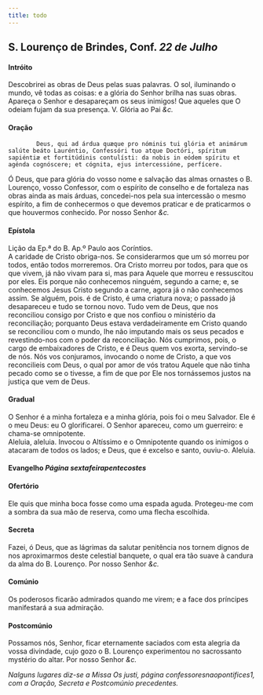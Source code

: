 ```yaml
---
title: todo
---
```

<h2 class="text-center">S. Lourenço de Brindes, Conf. <em>22 de Julho</em></h2>

<h4 class="text-center">Intróito</h4>
<div class="container-fluid">
<div class="row">
<div class="dropcap text-justify">
</div>
<div class="text-justify">
	Descobrirei as obras de Deus pelas suas palavras. O sol, iluminando o mundo, vê todas as coisas: e a glória do Senhor brilha nas suas obras. Apareça o Senhor e desapareçam os seus inimigos! Que aqueles que O odeiam fujam da sua presença.
	<em></em>
	V. Glória ao Pai <em>&c.</em>
</div>
</div>
</div>

<h4 class="text-center">Oração</h4>
<div class="container-fluid">
	<div class="row">
		<div class="dropcap text-justify">
			
			Deus, qui ad árdua quæque pro nóminis tui glória et animárum salúte beáto Lauréntio, Confessóri tuo atque Doctóri, spíritum sapiéntiæ et fortitúdinis contulísti: da nobis in eódem spíritu et agénda cognóscere; et cógnita, ejus intercessióne, perfícere. 
</div>
<div class="dropcap text-justify">
Ó Deus, que para glória do vosso nome e salvação das almas ornastes o B. Lourenço, vosso Confessor, com o espírito de conselho e de fortaleza nas obras ainda as mais árduas, concedei-nos pela sua intercessão o mesmo espírito, a fim de conhecermos o que devemos praticar e de praticarmos o que houvermos conhecido. Por nosso Senhor <em>&c.</em>
</div>
</div>
</div>

<h4 class="text-center">Epístola</h4>
<div class="container-fluid">
<div class="row">
<div class="text-justify">

</div>
<div class="text-justify">
Lição da Ep.ª do B. Ap.º Paulo aos Coríntios.
</div>
<div class="dropcap text-justify">

</div>
<div class="dropcap text-justify">
A caridade de Cristo obriga-nos. Se considerarmos que um só morreu por todos, então todos morreremos. Ora Cristo morreu por todos, para que os que vivem, já não vivam para si, mas para Aquele que morreu e ressuscitou por eles. Eis porque não conhecemos ninguém, segundo a carne; e, se conhecemos Jesus Cristo segundo a carne, agora já o não conhecemos assim. Se alguém, pois. é de Cristo, é uma criatura nova; o passado já desapareceu e tudo se tornou novo. Tudo vem de Deus, que nos reconciliou consigo por Cristo e que nos confiou o ministério da reconciliação; porquanto Deus estava verdadeiramente em Cristo quando se reconciliou com o mundo, lhe não imputando mais os seus pecados e revestindo-nos com o poder da reconciliação. Nós cumprimos, pois, o cargo de embaixadores de Cristo, e é Deus quem vos exorta, servindo-se de nós. Nós vos conjuramos, invocando o nome de Cristo, a que vos reconcilieis com Deus, o qual por amor de vós tratou Aquele que não tinha pecado como se o tivesse, a fim de que por Ele nos tornássemos justos na justiça que vem de Deus.
</div>
</div>
</div>

<h4 class="text-center">Gradual</h4>
<div class="container-fluid">
<div class="row">
<div class="dropcap text-justify">

</div>
<div class="dropcap text-justify">
O Senhor é a minha fortaleza e a minha glória, pois foi o meu Salvador. Ele é o meu Deus: eu O glorificarei. O Senhor apareceu, como um guerreiro: e chama-se omnipotente.
</div>
<div class="text-justify">

</div>
<div class="text-justify">
Aleluia, aleluia. Invocou o Altíssimo e o Omnipotente quando os inimigos o atacaram de todos os lados; e Deus, que é excelso e santo, ouviu-o. Aleluia.
</div>
</div>
</div>

<h4 class="text-center">Evangelho <em>Página sextafeirapentecostes</em></h4>

<h4 class="text-center">Ofertório</h4>
<div class="container-fluid">
<div class="row">
<div class="dropcap text-justify">

</div>
<div class="dropcap text-justify">
Ele quis que minha boca fosse como uma espada aguda. Protegeu-me com a sombra da sua mão de reserva, como uma flecha escolhida.
</div>
</div>
</div>

<h4 class="text-center">Secreta</h4>
<div class="container-fluid">
<div class="row">
<div class="dropcap text-justify">

</div>
<div class="dropcap text-justify">
Fazei, ó Deus, que as lágrimas da salutar penitência nos tornem dignos de nos aproximarmos deste celestial banquete, o qual era tão suave à candura da alma do B. Lourenço. Por nosso Senhor <em>&c.</em>
</div>
</div>
</div>

<h4 class="text-center">Comúnio</h4>
<div class="container-fluid">
<div class="row">
<div class="dropcap text-justify">

</div>
<div class="dropcap text-justify">
Os poderosos ficarão admirados quando me virem; e a face dos príncipes manifestará a sua admiração.
</div>
</div>
</div>

<h4 class="text-center">Postcomúnio</h4>
<div class="container-fluid">
<div class="row">
<div class="dropcap text-justify">

</div>
<div class="dropcap text-justify">
Possamos nós, Senhor, ficar eternamente saciados com esta alegria da vossa divindade, cujo gozo o B. Lourenço experimentou no sacrossanto mystério do altar. Por nosso Senhor <em>&c.</em>
</div>
</div>
</div>

<em>Nalguns lugares diz-se a Missa Os justi, página confessoresnaopontifices1, com a Oração, Secreta e Postcomúnio precedentes.</em>
